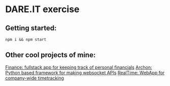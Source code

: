 # DARE.IT exercise

## Getting started:
`npm i && npm start `

## Other cool projects of mine:

[Finance: fullstack app for keeping track of personal financials](https://github.com/JasperStam/finance)
[Archon: Python based framework for making websocket APIs](https://github.com/JasperStam/archon)
[RealTime: WebApp for company-wide timetracking](https://github.com/CodeYellowBV/realtime)
